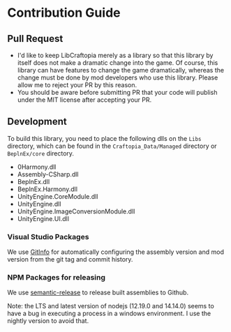 
# Contribution Guide

## Pull Request

- I'd like to keep LibCraftopia merely as a library so that this library by itself does not make a dramatic change into the game. Of course, this library can have features to change the game dramatically, whereas the change must be done by mod developers who use this library. Please allow me to reject your PR by this reason. 
- You should be aware before submitting PR that your code will publish under the MIT license after accepting your PR.


## Development

To build this library, you need to place the following dlls on the `Libs` directory, which can be found in the `Craftopia_Data/Managed` directory or `BeplnEx/core` directory.
- 0Harmony.dll
- Assembly-CSharp.dll
- BeplnEx.dll
- BeplnEx.Harmony.dll
- UnityEngine.CoreModule.dll
- UnityEngine.dll
- UnityEngine.ImageConversionModule.dll
- UnityEngine.UI.dll

### Visual Studio Packages
We use [GitInfo](https://www.nuget.org/packages/GitInfo/) for automatically configuring the assembly version and mod version from the git tag and commit history. 

### NPM Packages for releasing

We use [semantic-release](https://github.com/semantic-release/semantic-release) to release built assemblies to Github. 

Note: the LTS and latest version of nodejs (12.19.0 and 14.14.0) seems to have a bug in executing a process in a windows environment. I use the nightly version to avoid that. 